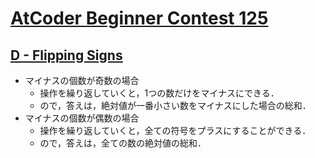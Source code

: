 # [AtCoder Beginner Contest 125](https://atcoder.jp/contests/abc125)

## [D - Flipping Signs](https://atcoder.jp/contests/abc125/tasks/abc125_d)
- マイナスの個数が奇数の場合
	- 操作を繰り返していくと，1つの数だけをマイナスにできる．
	- ので，答えは，絶対値が一番小さい数をマイナスにした場合の総和．
- マイナスの個数が偶数の場合
	- 操作を繰り返していくと，全ての符号をプラスにすることができる．
	- ので，答えは，全ての数の絶対値の総和．
